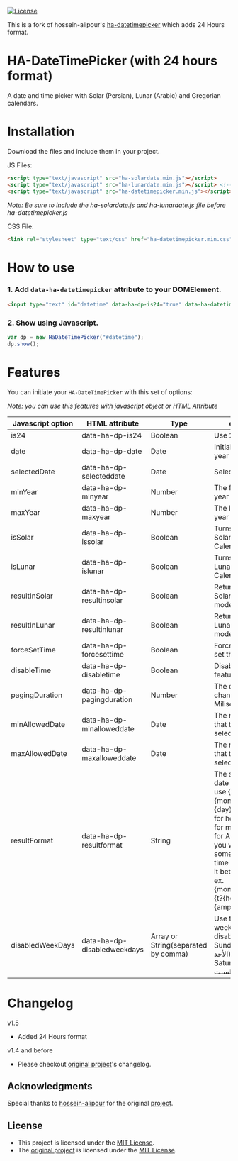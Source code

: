 [![License](https://img.shields.io/github/license/abdian/ha-datetimepicker.svg?style=flat)](LICENSE)

This is a fork of hossein-alipour's [ha-datetimepicker](https://github.com/hossein-alipour/ha-datetimepicker) which adds 24 Hours format.

# HA-DateTimePicker (with 24 hours format)
A date and time picker with Solar (Persian), Lunar (Arabic) and Gregorian calendars.

# Installation
Download the files and include them in your project.

JS Files:
```html
<script type="text/javascript" src="ha-solardate.min.js"></script>
<script type="text/javascript" src="ha-lunardate.min.js"></script> <!-- If you don't need the lunar calendar features, just ignore this line -->
<script type="text/javascript" src="ha-datetimepicker.min.js"></script>
```
*Note: Be sure to include the ha-solardate.js and ha-lunardate.js file before ha-datetimepicker.js*

CSS File:
```html
<link rel="stylesheet" type="text/css" href="ha-datetimepicker.min.css" />
```


# How to use
### 1. Add `data-ha-datetimepicker` attribute to your DOMElement.
```html
<input type="text" id="datetime" data-ha-dp-is24="true" data-ha-datetimepicker="#datetime" />
```

### 2. Show using Javascript.

  ```javascript
  var dp = new HaDateTimePicker("#datetime");
  dp.show();
  ```
  
# Features
You can initiate your `HA-DateTimePicker` with this set of options:

*Note: you can use this features with javascript object or HTML Attribute*

Javascript option | HTML attribute | Type | description
------------ | ------------- | ------------- | -------------
is24 | data-ha-dp-is24 | Boolean | Use 24 hours mode
date | data-ha-dp-date | Date | Initial month and year sheet
selectedDate | data-ha-dp-selecteddate | Date | Selected Date
minYear | data-ha-dp-minyear | Number | The first year in the year dropdown list
maxYear | data-ha-dp-maxyear | Number | The last year in the year dropdown list
isSolar | data-ha-dp-issolar | Boolean | Turns into Solar(Persian) Calendar
isLunar | data-ha-dp-islunar | Boolean | Turns into Lunar(Arabic) Calendar
resultInSolar | data-ha-dp-resultinsolar | Boolean | Returns the result in Solar(Persian) date mode
resultInLunar | data-ha-dp-resultinlunar | Boolean | Returns the result in Lunar(Arabic) date mode
forceSetTime | data-ha-dp-forcesettime | Boolean | Forces the user to set the time
disableTime | data-ha-dp-disabletime | Boolean | Disables the time feature
pagingDuration | data-ha-dp-pagingduration | Number | The duration time of changing month (In Miliseconds)
minAllowedDate | data-ha-dp-minalloweddate | Date | The minimum date that the user can select
maxAllowedDate | data-ha-dp-maxalloweddate | Date | The maximum date that the user can select
resultFormat | data-ha-dp-resultformat | String | The string format of date and time result. use {year} for year, {month} for month, {day} for day, {hour} for hour, {minute} for minute, {ampm} for AM or Pm and if you want to display some text only when time is available put it between {t? and }. ex. {month}/{day}/{year} {t?{hour}:{minute} {ampm}}
disabledWeekDays | data-ha-dp-disabledweekdays | Array or String(separated by comma) | Use the number of week days to disable them.  1 for Sunday(یکشنبه or الأحد) and 7 for Saturday(شنبه or السبت)


# Changelog
v1.5
 - Added 24 Hours format

v1.4 and before
- Please checkout [original project](https://github.com/hossein-alipour/ha-datetimepicker)'s changelog.

## Acknowledgments
Special thanks to [hossein-alipour](https://github.com/hossein-alipour) for the original [project](https://github.com/hossein-alipour/ha-datetimepicker).

## License
- This project is licensed under the [MIT License](LICENSE).
- The [original project](https://github.com/hossein-alipour/ha-datetimepicker) is licensed under the [MIT License](https://opensource.org/licenses/MIT).
